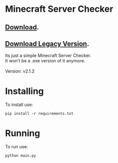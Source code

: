 # Minecraft Server Checker
## [Download](https://github.com/OhRetro/Minecraft-Server-Checker/archive/refs/heads/stable-stage.zip).
## [Download Legacy Version](https://github.com/OhRetro/Minecraft-Server-Checker/releases/tag/Legacy).

Its just a simple Minecraft Server Checker. <br/>
It won't be a .exe version of it anymore. <br/><br/>
Version: v2.1.2

# Installing

To install use:
```
pip install -r requirements.txt
```

# Running
To run use:
```
python main.py
```
